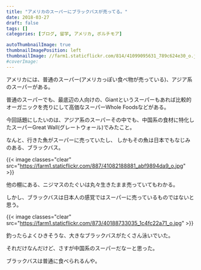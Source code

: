 ```yaml
---
title: "アメリカのスーパーにブラックバスが売ってる。"
date: 2018-03-27
draft: false
tags: []
categories: [ブログ, 留学, アメリカ, ボルチモア]

autoThumbnailImage: true
thumbnailImagePosition: left
thumbnailImage: //farm1.staticflickr.com/814/41099095631_789c624e30_o.jpg
#coverImage: 
---
```


アメリカには、普通のスーパー(アメリカっぽい食べ物が売っている)、アジア系のスーパーがある。

普通のスーパーでも、最底辺の人向けの、Giantというスーパーもあれば比較的オーガニックを売りにして高価なスーパーWhole Foodsなどがある。

今回話題にしたいのは、アジア系のスーパーその中でも、中国系の食材に特化したスーパーGreat Wall(グレートウォール)でみたこと。

なんと、行きた魚がスーパーに売っていたし、
しかもその魚は日本でもなじみのある、ブラックバス。

{{< image classes="clear" src="https://farm1.staticflickr.com/887/41082188881_abf9894da9_o.jpg" >}}

他の棚にある、ニジマスのたぐいは丸々生きたまま売っていてもわかる。

しかし、ブラックバスは日本人の感覚ではスーパーに売っているものではないと思う。

{{< image classes="clear" src="https://farm1.staticflickr.com/873/40188733035_1c4fc22a71_o.jpg" >}}

釣ったらよくひきそうな、大きなブラックバスがたくさん泳いでいた。

それだけなんだけど、さすが中国系のスーパーだなーと思った。

ブラックバスは普通に食べられるんや。

